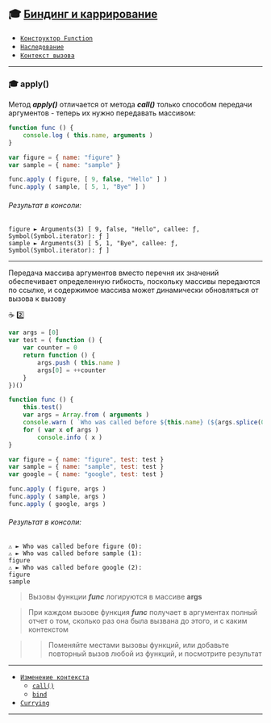## :mortar_board: [Биндинг и каррирование](call-apply-bind)

* [`Конструктор Function`](Function-constructor)
* [`Наследование`](Function-inheritance)
* [`Контекст вызова`](Function-context)

***
### :mortar_board: apply()

Метод **_apply()_** отличается от метода **_call()_** только способом передачи аргументов - теперь их нужно передавать массивом:

```javascript
function func () {
    console.log ( this.name, arguments )
}

var figure = { name: "figure" }
var sample = { name: "sample" }

func.apply ( figure, [ 9, false, "Hello" ] )
func.apply ( sample, [ 5, 1, "Bye" ] )
```

###### Результат в консоли:

```console
figure ► Arguments(3) [ 9, false, "Hello", callee: ƒ, Symbol(Symbol.iterator): ƒ ]
sample ► Arguments(3) [ 5, 1, "Bye", callee: ƒ, Symbol(Symbol.iterator): ƒ ]
```

***

Передача массива аргументов вместо перечня их значений обеспечивает определенную гибкость, поскольку массивы передаются по ссылке, и содержимое массива может динамически обновляться от вызова к вызову

:coffee: :two:

```javascript
var args = [0]
var test = ( function () {
    var counter = 0
    return function () {
        args.push ( this.name )
        args[0] = ++counter
    }
})()

function func () {
    this.test()
    var args = Array.from ( arguments )
    console.warn ( `Who was called before ${this.name} (${args.splice(0, 1)}):` ) 
    for ( var x of args )
        console.info ( x )
}

var figure = { name: "figure", test: test }
var sample = { name: "sample", test: test }
var google = { name: "google", test: test }

func.apply ( figure, args )
func.apply ( sample, args )
func.apply ( google, args )
```

###### Результат в консоли:

```console
⚠️ ► Who was called before figure (0):
⚠️ ► Who was called before sample (1):
figure
⚠️ ► Who was called before google (2):
figure
sample
```

> Вызовы функции **_func_** логируются в массиве **args**

> При каждом вызове функция **_func_** получает в аргументах полный отчет о том, сколько раз она была вызвана до этого, и с каким контекстом

>> Поменяйте местами вызовы функций, или добавьте повторный вызов любой из функций, и посмотрите результат

***

* [`Изменение контекста`](Function-context-changing)
    * [`call()`](Function-call)
    * [`bind`](Function-bind)
* [`Currying`](Function-currying)

***